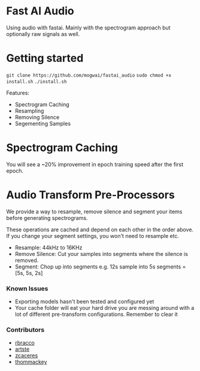 # Fast AI Audio

Using audio with fastai. Mainly with the spectrogram approach but optionally raw signals as well.

# Getting started

`git clone https://github.com/mogwai/fastai_audio`
`sudo chmod +x install.sh`
`./install.sh`

Features:

- Spectrogram Caching
- Resampling
- Removing Silence
- Segementing Samples

# Spectrogram Caching

You will see a ~20% improvement in epoch training speed after the first epoch. 

# Audio Transform Pre-Processors

We provide a way to resample, remove silence and segment your items before generating spectrograms.

These operations are cached and depend on each other in the order above. If you change your segment settings, you won't need to resample etc.

- Resample: 44kHz to 16KHz
- Remove Silence: Cut your samples into segments where the silence is removed.
- Segment: Chop up into segments e.g. 12s sample into 5s segments = [5s, 5s, 2s]

### Known Issues
- Exporting models hasn't been tested and configured yet
- Your cache folder will eat your hard drive you are messing around with a lot of different pre-transform configurations. Remember to clear it

### Contributors

- [rbracco](https://github.com/rbracco)
- [artste](https://github.com/artste)
- [zcaceres](https://github.com/zcaceres)
- [thommackey](https://github.com/thommackey)